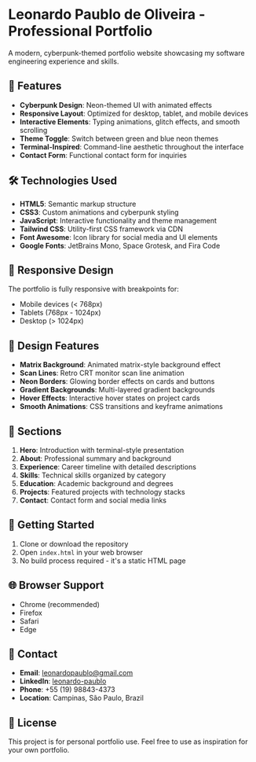 # Leonardo Paublo de Oliveira - Professional Portfolio

A modern, cyberpunk-themed portfolio website showcasing my software engineering experience and skills.

## 🚀 Features

- **Cyberpunk Design**: Neon-themed UI with animated effects
- **Responsive Layout**: Optimized for desktop, tablet, and mobile devices
- **Interactive Elements**: Typing animations, glitch effects, and smooth scrolling
- **Theme Toggle**: Switch between green and blue neon themes
- **Terminal-Inspired**: Command-line aesthetic throughout the interface
- **Contact Form**: Functional contact form for inquiries

## 🛠 Technologies Used

- **HTML5**: Semantic markup structure
- **CSS3**: Custom animations and cyberpunk styling
- **JavaScript**: Interactive functionality and theme management
- **Tailwind CSS**: Utility-first CSS framework via CDN
- **Font Awesome**: Icon library for social media and UI elements
- **Google Fonts**: JetBrains Mono, Space Grotesk, and Fira Code

## 📱 Responsive Design

The portfolio is fully responsive with breakpoints for:
- Mobile devices (< 768px)
- Tablets (768px - 1024px)
- Desktop (> 1024px)

## 🎨 Design Features

- **Matrix Background**: Animated matrix-style background effect
- **Scan Lines**: Retro CRT monitor scan line animation
- **Neon Borders**: Glowing border effects on cards and buttons
- **Gradient Backgrounds**: Multi-layered gradient backgrounds
- **Hover Effects**: Interactive hover states on project cards
- **Smooth Animations**: CSS transitions and keyframe animations

## 📂 Sections

1. **Hero**: Introduction with terminal-style presentation
2. **About**: Professional summary and background
3. **Experience**: Career timeline with detailed descriptions
4. **Skills**: Technical skills organized by category
5. **Education**: Academic background and degrees
6. **Projects**: Featured projects with technology stacks
7. **Contact**: Contact form and social media links

## 🚀 Getting Started

1. Clone or download the repository
2. Open `index.html` in your web browser
3. No build process required - it's a static HTML page

## 🌐 Browser Support

- Chrome (recommended)
- Firefox
- Safari
- Edge

## 📧 Contact

- **Email**: leonardopaublo@gmail.com
- **LinkedIn**: [leonardo-paublo](https://linkedin.com/in/leonardo-paublo)
- **Phone**: +55 (19) 98843-4373
- **Location**: Campinas, São Paulo, Brazil

## 📄 License

This project is for personal portfolio use. Feel free to use as inspiration for your own portfolio.